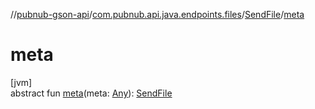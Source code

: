 //[pubnub-gson-api](../../../index.md)/[com.pubnub.api.java.endpoints.files](../index.md)/[SendFile](index.md)/[meta](meta.md)

# meta

[jvm]\
abstract fun [meta](meta.md)(meta: [Any](https://kotlinlang.org/api/latest/jvm/stdlib/kotlin/-any/index.html)): [SendFile](index.md)
